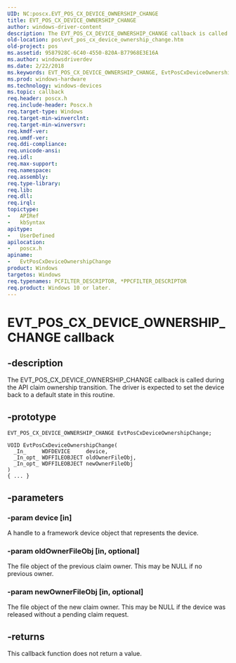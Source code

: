 ```yaml
---
UID: NC:poscx.EVT_POS_CX_DEVICE_OWNERSHIP_CHANGE
title: EVT_POS_CX_DEVICE_OWNERSHIP_CHANGE
author: windows-driver-content
description: The EVT_POS_CX_DEVICE_OWNERSHIP_CHANGE callback is called during the API claim ownership transition. The driver is expected to set the device back to a default state in this routine.
old-location: pos\evt_pos_cx_device_ownership_change.htm
old-project: pos
ms.assetid: 9587928C-6C40-4550-820A-B77968E3E16A
ms.author: windowsdriverdev
ms.date: 2/22/2018
ms.keywords: EVT_POS_CX_DEVICE_OWNERSHIP_CHANGE, EvtPosCxDeviceOwnershipChange, EvtPosCxDeviceOwnershipChange callback function, pos.evt_pos_cx_device_ownership_change, poscx/EvtPosCxDeviceOwnershipChange
ms.prod: windows-hardware
ms.technology: windows-devices
ms.topic: callback
req.header: poscx.h
req.include-header: Poscx.h
req.target-type: Windows
req.target-min-winverclnt: 
req.target-min-winversvr: 
req.kmdf-ver: 
req.umdf-ver: 
req.ddi-compliance: 
req.unicode-ansi: 
req.idl: 
req.max-support: 
req.namespace: 
req.assembly: 
req.type-library: 
req.lib: 
req.dll: 
req.irql: 
topictype:
-	APIRef
-	kbSyntax
apitype:
-	UserDefined
apilocation:
-	poscx.h
apiname:
-	EvtPosCxDeviceOwnershipChange
product: Windows
targetos: Windows
req.typenames: PCFILTER_DESCRIPTOR, *PPCFILTER_DESCRIPTOR
req.product: Windows 10 or later.
---
```


# EVT_POS_CX_DEVICE_OWNERSHIP_CHANGE callback


## -description


The 
  EVT_POS_CX_DEVICE_OWNERSHIP_CHANGE callback is called during the API claim ownership transition. The driver is expected to set the device back to a default state in this routine.


## -prototype


````
EVT_POS_CX_DEVICE_OWNERSHIP_CHANGE EvtPosCxDeviceOwnershipChange;

VOID EvtPosCxDeviceOwnershipChange(
  _In_     WDFDEVICE     device,
  _In_opt_ WDFFILEOBJECT oldOwnerFileObj,
  _In_opt_ WDFFILEOBJECT newOwnerFileObj
)
{ ... }
````


## -parameters




### -param device [in]

A handle to a framework device object that represents the device.


### -param oldOwnerFileObj [in, optional]

The file object of the previous claim owner. This may be NULL if no previous owner.


### -param newOwnerFileObj [in, optional]

The file object of the new claim owner. This may be NULL if the device was released without a pending claim request.


## -returns



This callback function does not return a value.



